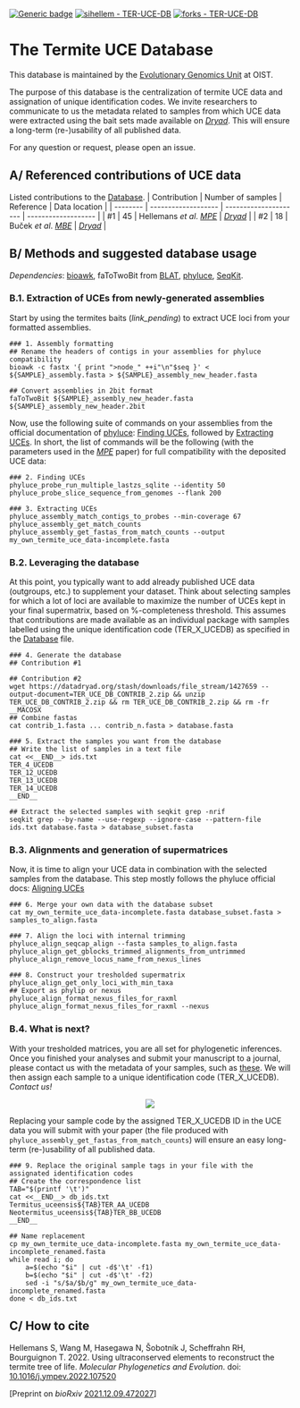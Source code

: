 [![Generic badge](https://img.shields.io/badge/MPE-10.1016/j.ympev.2022.107520-<COLOR>.svg)](https://doi.org/10.1016/j.ympev.2022.107520)
[![sihellem - TER-UCE-DB](https://img.shields.io/static/v1?label=sihellem&message=TER-UCE-DB&color=red&logo=github)](https://github.com/sihellem/TER-UCE-DB "Go to GitHub repo")
[![forks - TER-UCE-DB](https://img.shields.io/github/forks/sihellem/TER-UCE-DB?style=social)](https://github.com/oist/TER-UCE-DB?organization=oist&organization=oist)

# The Termite UCE Database

This database is maintained by the [Evolutionary Genomics Unit](https://groups.oist.jp/egu) at OIST.

The purpose of this database is the centralization of termite UCE data and assignation of unique identification codes. We invite researchers to communicate to us the metadata related to samples from which UCE data were extracted using the bait sets made available on [_Dryad_](https://doi.org/10.5061/dryad.x0k6djhn0). This will ensure a long-term (re-)usability of all published data.

For any question or request, please open an issue.

## A/ Referenced contributions of UCE data
Listed contributions to the [Database](termite_uce_db_ids.tsv).
| Contribution  | Number of samples | Reference | Data location |
| --------  | ------------------- | --------------------- | ------------------- |
| #1 | 45 | Hellemans _et al_. [_MPE_](https://doi.org/10.1016/j.ympev.2022.107520) | [_Dryad_](https://doi.org/10.5061/dryad.x0k6djhn0) |
| #2 | 18 | Buček _et al_. [_MBE_](https://doi.org/10.1093/molbev/msac093) | [_Dryad_](https://doi.org/10.5061/dryad.5mkkwh77v) |

## B/ Methods and suggested database usage

_Dependencies_: [bioawk](https://github.com/lh3/bioawk), faToTwoBit from [BLAT](http://hgdownload.soe.ucsc.edu/admin/exe/), [phyluce](https://github.com/faircloth-lab/phyluce), [SeqKit](https://bioinf.shenwei.me/seqkit/usage/).

### B.1. Extraction of UCEs from newly-generated assemblies
Start by using the termites baits (_link_pending_) to extract UCE loci from your formatted assemblies.
```
### 1. Assembly formatting
## Rename the headers of contigs in your assemblies for phyluce compatibility
bioawk -c fastx '{ print ">node_" ++i"\n"$seq }' < ${SAMPLE}_assembly.fasta > ${SAMPLE}_assembly_new_header.fasta

## Convert assemblies in 2bit format
faToTwoBit ${SAMPLE}_assembly_new_header.fasta ${SAMPLE}_assembly_new_header.2bit
```

Now, use the following suite of commands on your assemblies from the official documentation of [phyluce](https://github.com/faircloth-lab/phyluce): [Finding UCEs](https://phyluce.readthedocs.io/en/latest/tutorials/tutorial-3.html#tutorial-iii-harvesting-uce-loci-from-genomes), followed by [Extracting UCEs](https://phyluce.readthedocs.io/en/latest/tutorials/tutorial-1.html#uceextraction). In short, the list of commands will be the following (with the parameters used in the [_MPE_](https://doi.org/10.1016/j.ympev.2022.107520) paper) for full compatibility with the deposited UCE data:
```
### 2. Finding UCEs
phyluce_probe_run_multiple_lastzs_sqlite --identity 50
phyluce_probe_slice_sequence_from_genomes --flank 200

### 3. Extracting UCEs
phyluce_assembly_match_contigs_to_probes --min-coverage 67
phyluce_assembly_get_match_counts
phyluce_assembly_get_fastas_from_match_counts --output my_own_termite_uce_data-incomplete.fasta
```
### B.2. Leveraging the database
At this point, you typically want to add already published UCE data (outgroups, etc.) to supplement your dataset. Think about selecting samples for which a lot of loci are available to maximize the number of UCEs kept in your final supermatrix, based on %-completeness threshold. This assumes that contributions are made available as an individual package with samples labelled using the unique identification code (TER_X_UCEDB) as specified in the  [Database](termite_uce_db_ids.tsv) file.
 
```
### 4. Generate the database
## Contribution #1

## Contribution #2
wget https://datadryad.org/stash/downloads/file_stream/1427659 --output-document=TER_UCE_DB_CONTRIB_2.zip && unzip TER_UCE_DB_CONTRIB_2.zip && rm TER_UCE_DB_CONTRIB_2.zip && rm -fr __MACOSX
## Combine fastas
cat contrib_1.fasta ... contrib_n.fasta > database.fasta

### 5. Extract the samples you want from the database
## Write the list of samples in a text file
cat <<__END__> ids.txt
TER_4_UCEDB
TER_12_UCEDB
TER_13_UCEDB
TER_14_UCEDB
__END__

## Extract the selected samples with seqkit grep -nrif
seqkit grep --by-name --use-regexp --ignore-case --pattern-file ids.txt database.fasta > database_subset.fasta
```
### B.3. Alignments and generation of supermatrices
Now, it is time to align your UCE data in combination with the selected samples from the database. This step mostly follows the phyluce official docs: [Aligning UCEs](https://phyluce.readthedocs.io/en/latest/tutorials/tutorial-1.html#aligning-uce-loci)
```
### 6. Merge your own data with the database subset
cat my_own_termite_uce_data-incomplete.fasta database_subset.fasta > samples_to_align.fasta

### 7. Align the loci with internal trimming
phyluce_align_seqcap_align --fasta samples_to_align.fasta
phyluce_align_get_gblocks_trimmed_alignments_from_untrimmed
phyluce_align_remove_locus_name_from_nexus_lines

### 8. Construct your tresholded supermatrix
phyluce_align_get_only_loci_with_min_taxa
## Export as phylip or nexus
phyluce_align_format_nexus_files_for_raxml
phyluce_align_format_nexus_files_for_raxml --nexus
```
### B.4. What is next?
With your tresholded matrices, you are all set for phylogenetic inferences. Once you finished your analyses and submit your manuscript to a journal, please contact us with the metadata of your samples, such as [these](termite_uce_db_ids.tsv). We will then assign each sample to a unique identification code (TER_X_UCEDB).
_Contact us!_
<div align="center">
<a href="mailto:simon.hellemans@gmail.com?cc=Thomas.Bourguignon@oist.jp, Simon.Hellemans@oist.jp&subject=GitHub: TER-UCE-DB
"><img src="https://img.shields.io/badge/gmail-%23DD0031.svg?&style=for-the-badge&logo=gmail&logoColor=white"/></a>
</div>

Replacing your sample code by the assigned TER_X_UCEDB ID in the UCE data you will submit with your paper (the file produced with `phyluce_assembly_get_fastas_from_match_counts`) will ensure an easy long-term (re-)usability of all published data.
```
### 9. Replace the original sample tags in your file with the assignated identification codes
## Create the correspondence list
TAB="$(printf '\t')"
cat <<__END__> db_ids.txt
Termitus_uceensis${TAB}TER_AA_UCEDB
Neotermitus_uceensis${TAB}TER_BB_UCEDB
__END__

## Name replacement
cp my_own_termite_uce_data-incomplete.fasta my_own_termite_uce_data-incomplete_renamed.fasta
while read i; do
	a=$(echo "$i" | cut -d$'\t' -f1)
	b=$(echo "$i" | cut -d$'\t' -f2)
	sed -i "s/$a/$b/g" my_own_termite_uce_data-incomplete_renamed.fasta
done < db_ids.txt
```

## C/ How to cite
Hellemans S, Wang M, Hasegawa N, Šobotník J, Scheffrahn RH, Bourguignon T. 2022. Using ultraconserved elements to reconstruct the termite tree of life. _Molecular Phylogenetics and Evolution_. doi: [10.1016/j.ympev.2022.107520](https://doi.org/10.1016/j.ympev.2022.107520)

[Preprint on _bioRxiv_ [2021.12.09.472027](https://doi.org/10.1101/2021.12.09.472027)]
